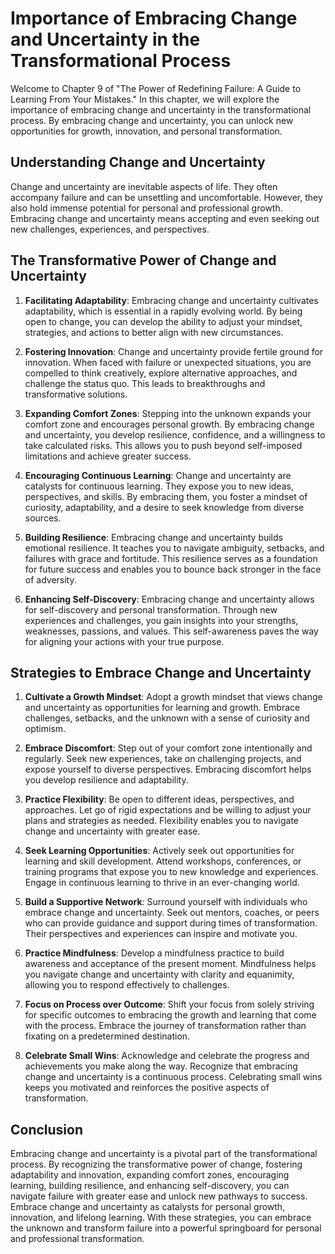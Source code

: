 Importance of Embracing Change and Uncertainty in the Transformational Process
=========================================================================================

Welcome to Chapter 9 of "The Power of Redefining Failure: A Guide to Learning From Your Mistakes." In this chapter, we will explore the importance of embracing change and uncertainty in the transformational process. By embracing change and uncertainty, you can unlock new opportunities for growth, innovation, and personal transformation.

**Understanding Change and Uncertainty**
----------------------------------------

Change and uncertainty are inevitable aspects of life. They often accompany failure and can be unsettling and uncomfortable. However, they also hold immense potential for personal and professional growth. Embracing change and uncertainty means accepting and even seeking out new challenges, experiences, and perspectives.

**The Transformative Power of Change and Uncertainty**
------------------------------------------------------

1. **Facilitating Adaptability**: Embracing change and uncertainty cultivates adaptability, which is essential in a rapidly evolving world. By being open to change, you can develop the ability to adjust your mindset, strategies, and actions to better align with new circumstances.

2. **Fostering Innovation**: Change and uncertainty provide fertile ground for innovation. When faced with failure or unexpected situations, you are compelled to think creatively, explore alternative approaches, and challenge the status quo. This leads to breakthroughs and transformative solutions.

3. **Expanding Comfort Zones**: Stepping into the unknown expands your comfort zone and encourages personal growth. By embracing change and uncertainty, you develop resilience, confidence, and a willingness to take calculated risks. This allows you to push beyond self-imposed limitations and achieve greater success.

4. **Encouraging Continuous Learning**: Change and uncertainty are catalysts for continuous learning. They expose you to new ideas, perspectives, and skills. By embracing them, you foster a mindset of curiosity, adaptability, and a desire to seek knowledge from diverse sources.

5. **Building Resilience**: Embracing change and uncertainty builds emotional resilience. It teaches you to navigate ambiguity, setbacks, and failures with grace and fortitude. This resilience serves as a foundation for future success and enables you to bounce back stronger in the face of adversity.

6. **Enhancing Self-Discovery**: Embracing change and uncertainty allows for self-discovery and personal transformation. Through new experiences and challenges, you gain insights into your strengths, weaknesses, passions, and values. This self-awareness paves the way for aligning your actions with your true purpose.

**Strategies to Embrace Change and Uncertainty**
------------------------------------------------

1. **Cultivate a Growth Mindset**: Adopt a growth mindset that views change and uncertainty as opportunities for learning and growth. Embrace challenges, setbacks, and the unknown with a sense of curiosity and optimism.

2. **Embrace Discomfort**: Step out of your comfort zone intentionally and regularly. Seek new experiences, take on challenging projects, and expose yourself to diverse perspectives. Embracing discomfort helps you develop resilience and adaptability.

3. **Practice Flexibility**: Be open to different ideas, perspectives, and approaches. Let go of rigid expectations and be willing to adjust your plans and strategies as needed. Flexibility enables you to navigate change and uncertainty with greater ease.

4. **Seek Learning Opportunities**: Actively seek out opportunities for learning and skill development. Attend workshops, conferences, or training programs that expose you to new knowledge and experiences. Engage in continuous learning to thrive in an ever-changing world.

5. **Build a Supportive Network**: Surround yourself with individuals who embrace change and uncertainty. Seek out mentors, coaches, or peers who can provide guidance and support during times of transformation. Their perspectives and experiences can inspire and motivate you.

6. **Practice Mindfulness**: Develop a mindfulness practice to build awareness and acceptance of the present moment. Mindfulness helps you navigate change and uncertainty with clarity and equanimity, allowing you to respond effectively to challenges.

7. **Focus on Process over Outcome**: Shift your focus from solely striving for specific outcomes to embracing the growth and learning that come with the process. Embrace the journey of transformation rather than fixating on a predetermined destination.

8. **Celebrate Small Wins**: Acknowledge and celebrate the progress and achievements you make along the way. Recognize that embracing change and uncertainty is a continuous process. Celebrating small wins keeps you motivated and reinforces the positive aspects of transformation.

**Conclusion**
--------------

Embracing change and uncertainty is a pivotal part of the transformational process. By recognizing the transformative power of change, fostering adaptability and innovation, expanding comfort zones, encouraging learning, building resilience, and enhancing self-discovery, you can navigate failure with greater ease and unlock new pathways to success. Embrace change and uncertainty as catalysts for personal growth, innovation, and lifelong learning. With these strategies, you can embrace the unknown and transform failure into a powerful springboard for personal and professional transformation.
